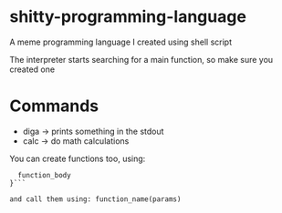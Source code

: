 # shitty-programming-language
A meme programming language I created using shell script

The interpreter starts searching for a main function, so make sure you created one

# Commands
- diga -> prints something in the stdout
- calc -> do math calculations

You can create functions too, using: 

```funcition_name(params){
  function_body
}```

and call them using: function_name(params)
